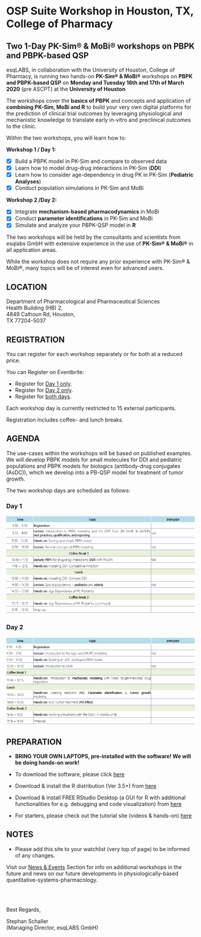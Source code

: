 # OSP Suite Workshop in Houston, TX, College of Pharmacy

## Two 1-Day PK-Sim® &amp; MoBi® workshops on PBPK and PBPK-based QSP 

esqLABS, in collaboration with the University of Houston, College of Pharmacy, is running two hands-on **PK-Sim® & MoBi®** workshops on **PBPK and PBPK-based QSP** on **Monday and Tuesday 16th and 17th of March 2020** (pre ASCPT) at the **University of Houston** 

The workshops cover the **basics of PBPK** and concepts and application of **combining PK-Sim, MoBi and R** to build your very own digital platforms for the prediction of clinical trial outcomes by leveraging physiological and mechanistic knowledge to translate early in-vitro and preclinical outcomes to the clinic. 

Within the two workshops, you will learn how to:

**Workshop 1 / Day 1:**
- [x] Build a PBPK model in PK-Sim and compare to observed data
- [x] Learn how to model drug-drug interactions in PK-Sim (**DDI**)
- [x] Learn how to consider age-dependency in drug PK in PK-Sim (**Pediatric Analyses**)
- [x] Conduct population simulations in PK-Sim and MoBi

**Workshop 2 /Day 2:**
- [x] Integrate **mechanism-based pharmacodynamics** in MoBi
- [x] Conduct **parameter identifications** in PK-Sim and MoBi
- [x] Simulate and analyze your PBPK-QSP model in **R**

The two workshops will be held by the consultants and scientists from esqlabs GmbH with extensive experience in the use of **PK-Sim® & MoBi®** in all application areas. 

While the workshop does not require any prior experience with PK-Sim® & MoBi®, many topics will be of interest even for advanced users.


## LOCATION

Department of Pharmacological and Pharmaceutical Sciences  
Health Building (HB) 2,  
4849 Calhoun Rd, Houston,   
TX 77204-5037  

## REGISTRATION

You can register for each workshop separately or for both at a reduced price.

You can Register on Eventbrite:
- Register for [Day 1 only](https://www.eventbrite.com/e/2-day-pk-sim-mobi-workshop-on-pbpk-and-pbpk-based-qsp-tickets-54161831496).
- Register for [Day 2 only](https://www.eventbrite.com/e/2-day-pk-sim-mobi-workshop-on-pbpk-and-pbpk-based-qsp-tickets-54161831496).
- Register for [both days](https://www.eventbrite.com/e/2-day-pk-sim-mobi-workshop-on-pbpk-and-pbpk-based-qsp-tickets-54161831496).

Each workshop day is currently restricted to 15 external participants.

Registration includes coffee- and lunch breaks.

## AGENDA

The use-cases within the workshops will be based on published examples. We will develop PBPK models for small molecules for DDI and pediatric populations and PBPK models for biologics (antibody-drug conjugates (AsDC)), which we develop into a PB-QSP model for treatment of tumor growth.  

The two workshop days are scheduled as follows:

### Day 1

![Agenda Day 1](https://github.com/Open-Systems-Pharmacology/ASCPT-Satelite-OSPS-Workshops/blob/master/Agenda%20Day%201.png)

### Day 2

![Agenda Day 2](https://github.com/Open-Systems-Pharmacology/ASCPT-Satelite-OSPS-Workshops/blob/master/Agenda%20Day%202.png)

## PREPARATION

- **BRING YOUR OWN LAPTOPS, pre-installed with the software! We will be doing hands-on work!**

- To download the software, please click [here]( http://setup.open-systems-pharmacology.org )
- Download & install the R distribution (Ver 3.5+) from [here](https://cran.r-project.org/bin/windows/base/ )
- Download & install FREE RStudio Desktop (a GUI for R with additional functionalities for e.g. debugging and code visualization) from [here]( https://www.rstudio.com/products/rstudio/download/ )
- For starters, please check out the tutorial site (videos &amp; hands-on) [here](http://www.open-systems-pharmacology.org/#tutorials)

## NOTES

- Please add this site to your watchlist (very top of page) to be informed of any changes.

Visit our [News & Events](https://esqlabs.com/news-events) Section for info on additional workshops in the future and news on our future developments in physiologically-based quantitative-systems-pharmacology.

<br />
<br />

Best Regards,

Stephan Schaller <br />
(Managing Director, esqLABS GmbH)
